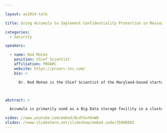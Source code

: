 ```yaml
---

layout: as2014-talk

title: Using Accumulo to Implement Confidentiality Protection in Message Queuing

categories:
  - Security

speakers:

  - name: Rod Moten
    position: Chief Scientist
    affiliation: PROARC
    website: https://proarc-inc.com/
    bio: >

      Dr. Rod Moten is the Chief Scientist of the Maryland-based startup PROARC, Inc. In his current position, Dr. Moten provides SETA services to the Army Intelligence and Information Warfare Directorate (I2WD) at Aberdeen Proving Grounds as well as conducts original research in semantic technologies. Dr. Moten's research seeks to improve the interoperability of applications by using interchange languages that can support automatic resolution of semantic heterogeneity. Dr. Moten holds a PhD in computer science from Cornell University and has over 15 years of experience as a professor, trainer, developer, architect, tech lead, and scrum master in academia, finance, and DoD.



abstract: >

  Accumulo is primarily used as a Big Data storage facility in a clustered environment. Accumulo’s columnar arrangement of rows, key-value pair indices and cell-level security make it attractive for non-Big Data applications as well.  In this talk, we describe how to use Accumulo to implement message queuing that provides confidentiality protection. One feature of message queuing is broadcasting messages from a producer to multiple consumers. The messages could be part of a stream that the producer is providing to multiple consumers. In some cases, not all consumers should see every message in the stream. In a traditional queuing system, separate queues would be created for different levels of access. Thereby the messages would be duplicated for each level of access. In this talk, we show how to use Accumulo to create a queuing system that does not require duplication. We also present results from experiments testing the performance of such a system under different loads. We also present results comparing the performance of streaming messages using a queuing system based on Accumulo compare to traditional queuing systems, such as Apache QPid.

video: //www.youtube.com/embed/8LdlhuYAnW8
slides: //www.slideshare.net/slideshow/embed_code/35980802
---
```

